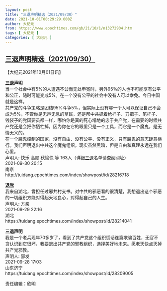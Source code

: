 ```yaml
---
layout: post
title: "三退声明精选（2021/09/30）"
date: 2021-10-01T00:29:29.000Z
author: 大纪元
from: https://www.epochtimes.com/gb/21/10/1/n13272904.htm
tags: [ 大纪元 ]
categories: [ 大纪元 ]
---
```

<!--1633048169000-->
[三退声明精选（2021/09/30）](https://www.epochtimes.com/gb/21/10/1/n13272904.htm)
------

<div>
<p>【大纪元2021年10月01日讯】</p><p><strong><a href="https://www.epochtimes.com/gb/tag/%E4%B8%89%E9%80%80.html">三退</a>声明</strong><br />当一个社会中有5%的人遭遇不公而无处申冤时，另外95%的人也不可能享有公平和公正，随时可能变成5%。在一个没有公平的社会中没有人可以幸免。今日中国就是这样。<br />共产党的斗争策略是团结95%斗争5%，但实际上没有哪一个人可以保证自己不会成为5%，不管你是无声无息的草民，还是帮中共抓着枪杆子、刀把子、笔杆子、钱袋子的党国要员都一样，哪怕你是真的死心塌地的忠于共产党，在需要的时候共产党还是会把你牺牲掉，因为你在它的眼里只是一个工具，而它是一个魔鬼，是无情无义的。<br />在一个魔鬼控制的国家，没有自由、没有公平、没有正义，只有魔鬼的意志肆意横行。我们声明退出中共这个魔鬼组织，现实虽然黑暗，但是自由和真理永远在我们心里。<br />声明人: 快乐 高顺 秋愉快 等 163人（详细<a href="https://www.epochtimes.com/gb/tag/%E4%B8%89%E9%80%80.html">三退</a>名单请查阅网址）<br />2021-09-30 20:15<br />南京<br />http://tuidang.epochtimes.com/index/showpost/id/28216718</p><p><strong><a href="https://www.epochtimes.com/gb/tag/%E9%80%80%E5%85%9A.html">退党</a></strong><br />我来自湖北，曾担任过邪共村支书。对中共的邪恶看的很清楚，我想退出这个邪恶的一切组织方能对得起天地良心，对得起自己的人生。<br />声明人: 方亲<br />2021-09-29 22:16<br />湖北<br />https://tuidang.epochtimes.com/index/showpost/id/28214041</p><p><strong>三退声明</strong><br />我是一个老兵现年70多岁了，看到了共产党这个组织慌话连篇欺骗百姓，无官不贪认识到它很坏，我要退出共产党的邪教组织，选择美好地未来。愿老天快点灭掉共产党邪教。<br />声明人: 邵发<br />2021-09-28 17:03<br />山东济宁<br />https://tuidang.epochtimes.com/index/showpost/id/28209005</p><p>责任编辑：欣明</p>
</div>
